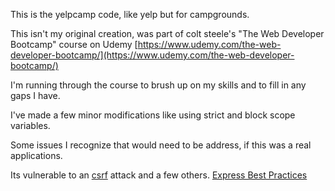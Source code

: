 This is the yelpcamp code, like yelp but for campgrounds.

This isn't my original creation, was part of colt steele's "The Web Developer Bootcamp" course on Udemy [https://www.udemy.com/the-web-developer-bootcamp/](https://www.udemy.com/the-web-developer-bootcamp/)

I'm running through the course to brush up on my skills and to fill in any gaps I have.

I've made a few minor modifications like using strict and block scope variables.

Some issues I recognize that would need to be address, if this was a real applications.  

Its vulnerable to an [csrf](https://github.com/pillarjs/understanding-csrf) attack and a few others. [Express Best Practices](https://expressjs.com/en/advanced/best-practice-security.html)
